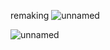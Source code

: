 remaking
![unnamed](https://github.com/user-attachments/assets/22c0b5fe-a48d-44a7-bb72-78354cf6919b)

![unnamed](https://github.com/user-attachments/assets/67c8f07b-0804-41a1-9b07-c494ff1e8a43)
